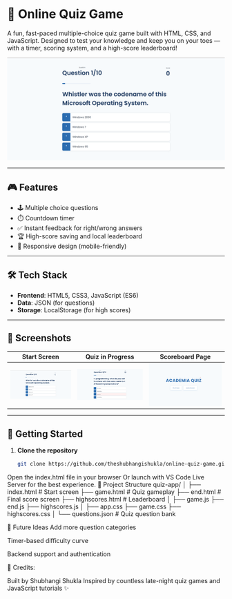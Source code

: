 # 🧠 Online Quiz Game

A fun, fast-paced multiple-choice quiz game built with HTML, CSS, and JavaScript. Designed to test your knowledge and keep you on your toes — with a timer, scoring system, and a high-score leaderboard!

![Quiz Game Screenshot](quiz-home.png)

---

## 🎮 Features

- 🕹️ Multiple choice questions
- ⏱️ Countdown timer
- ✅ Instant feedback for right/wrong answers
- 🏆 High-score saving and local leaderboard
- 📱 Responsive design (mobile-friendly)

---

## 🛠️ Tech Stack

- **Frontend**: HTML5, CSS3, JavaScript (ES6)
- **Data**: JSON (for questions)
- **Storage**: LocalStorage (for high scores)

---

## 📸 Screenshots

| Start Screen                | Quiz in Progress             | Scoreboard Page              |
|----------------------------|------------------------------|------------------------------|
| ![Home](quiz-home.png) | ![Quiz](quiz-play.png) | ![Scores](quiz-scores.png) |

---

## 🚀 Getting Started

1. **Clone the repository**
   ```bash
   git clone https://github.com/theshubhangishukla/online-quiz-game.git
Open the index.html file in your browser
Or launch with VS Code Live Server for the best experience.
📁 Project Structure
quiz-app/
│
├── index.html             # Start screen
├── game.html              # Quiz gameplay
├── end.html               # Final score screen
├── highscores.html        # Leaderboard
│
├── game.js
├── end.js
├── highscores.js
│
├── app.css
├── game.css
├── highscores.css
│
└── questions.json         # Quiz question bank

🧪 Future Ideas
Add more question categories

Timer-based difficulty curve

Backend support and authentication

🙌 Credits:

Built by Shubhangi Shukla
Inspired by countless late-night quiz games and JavaScript tutorials ✨
